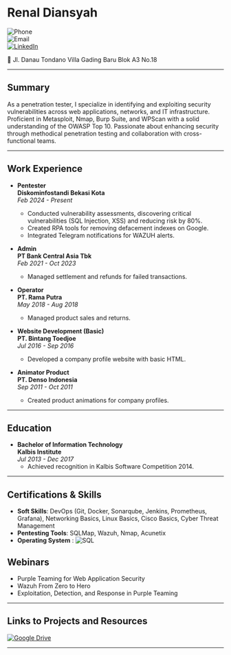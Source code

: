# Renal Diansyah

![Phone](https://img.shields.io/badge/-081807388143-grey?style=flat&logo=phone)  
![Email](https://img.shields.io/badge/-renaldiansyah16@gmail.com-c14438?style=flat&logo=Gmail&logoColor=white)  
[![LinkedIn](https://img.shields.io/badge/-LinkedIn-blue?style=flat&logo=Linkedin&logoColor=white)](https://www.linkedin.com/in/renaldiansyah16)  

📍 Jl. Danau Tondano Villa Gading Baru Blok A3 No.18

---

## Summary
As a penetration tester, I specialize in identifying and exploiting security vulnerabilities across web applications, networks, and IT infrastructure. Proficient in Metasploit, Nmap, Burp Suite, and WPScan with a solid understanding of the OWASP Top 10. Passionate about enhancing security through methodical penetration testing and collaboration with cross-functional teams.

---

## Work Experience

- **Pentester**  
  **Diskominfostandi Bekasi Kota**  
  *Feb 2024 - Present*  
  - Conducted vulnerability assessments, discovering critical vulnerabilities (SQL Injection, XSS) and reducing risk by 80%.
  - Created RPA tools for removing defacement indexes on Google.
  - Integrated Telegram notifications for WAZUH alerts.

- **Admin**  
  **PT Bank Central Asia Tbk**  
  *Feb 2021 - Oct 2023*  
  - Managed settlement and refunds for failed transactions.

- **Operator**  
  **PT. Rama Putra**  
  *May 2018 - Aug 2018*  
  - Managed product sales and returns.

- **Website Development (Basic)**  
  **PT. Bintang Toedjoe**  
  *Jul 2016 - Sep 2016*  
  - Developed a company profile website with basic HTML.

- **Animator Product**  
  **PT. Denso Indonesia**  
  *Sep 2011 - Oct 2011*  
  - Created product animations for company profiles.

---

## Education
- **Bachelor of Information Technology**  
  **Kalbis Institute**  
  *Jul 2013 - Dec 2017*  
  - Achieved recognition in Kalbis Software Competition 2014.

---

## Certifications & Skills
- **Soft Skills**: DevOps (Git, Docker, Sonarqube, Jenkins, Prometheus, Grafana), Networking Basics, Linux Basics, Cisco Basics, Cyber Threat Management
- **Pentesting Tools**: SQLMap, Wazuh, Nmap, Acunetix
- **Operating System** : ![SQL](https://img.shields.io/badge/SQL-4479A1?style=flat&logo=mysql&logoColor=white)
## Webinars
- Purple Teaming for Web Application Security
- Wazuh From Zero to Hero
- Exploitation, Detection, and Response in Purple Teaming

---

## Links to Projects and Resources
[![Google Drive](https://img.shields.io/badge/-Google%20Drive-4285F4?style=flat&logo=googledrive&logoColor=white)](https://drive.google.com/file/d/1uKEHxN76OYBUa1sqwl6u_bN7OoPnnNGX/view?usp=drive_link)

---

